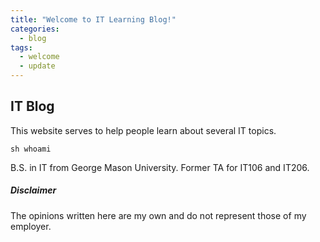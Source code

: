 ```yaml
---
title: "Welcome to IT Learning Blog!"
categories:
  - blog
tags:
  - welcome
  - update
---
```


## IT Blog
This website serves to help people learn about several IT topics.

    sh whoami
B.S. in IT from George Mason University. Former TA for IT106 and IT206.


##### Disclaimer

The opinions written here are my own and do not represent those of my employer.